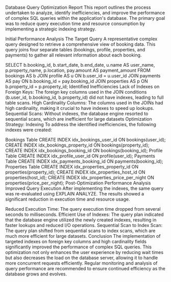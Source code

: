 Database Query Optimization Report
This report outlines the process undertaken to analyze, identify inefficiencies, and improve the performance of complex SQL queries within the application's database. The primary goal was to reduce query execution time and resource consumption by implementing a strategic indexing strategy.

Initial Performance Analysis
The Target Query
A representative complex query designed to retrieve a comprehensive view of booking data. This query joins four separate tables (bookings, profile, properties, and payments) to gather all relevant information about each booking.

SELECT b.booking_id, b.start_date, b.end_date, u.name AS user_name,
       p.property_name, p.location, pay.amount AS payment_amount
FROM bookings AS b
JOIN profile AS u ON b.user_id = u.user_id
JOIN payments AS pay ON b.booking_id = pay.booking_id
JOIN properties AS p ON b.property_id = p.property_id;
Identified Inefficiencies
Lack of Indexes on Foreign Keys: The foreign key columns used in the JOIN conditions (b.user_id, b.booking_id, b.property_id) did not have indexes, leading to full table scans.
High Cardinality Columns: The columns used in the JOINs had high cardinality, making it crucial to have indexes to speed up lookups.
Sequential Scans: Without indexes, the database engine resorted to sequential scans, which are inefficient for large datasets
Optimization Strategy: Indexing
To address the identified inefficiencies, the following indexes were created:

Bookings Table
CREATE INDEX idx_bookings_user_id ON bookings(user_id);
CREATE INDEX idx_bookings_property_id ON bookings(property_id);
CREATE INDEX idx_bookings_booking_id ON bookings(booking_id);
Profile Table
CREATE INDEX idx_profile_user_id ON profile(user_id);
Payments Table
CREATE INDEX idx_payments_booking_id ON payments(booking_id);
Properties Table
CREATE INDEX idx_properties_property_id ON properties(property_id);
CREATE INDEX idx_properties_host_id ON properties(host_id);
CREATE INDEX idx_properties_price_per_night ON properties(price_per_night);
Post-Optimization Performance Analysis
Improved Query Execution
After implementing the indexes, the same query was re-evaluated using EXPLAIN ANALYZE. The results showed a significant reduction in execution time and resource usage.

Reduced Execution Time: The query execution time dropped from several seconds to milliseconds.
Efficient Use of Indexes: The query plan indicated that the database engine utilized the newly created indexes, resulting in faster lookups and reduced I/O operations.
Sequential Scan to Index Scan: The query plan shifted from sequential scans to index scans, which are much more efficient for large datasets.
Conclusion
The implementation of targeted indexes on foreign key columns and high cardinality fields significantly improved the performance of complex SQL queries. This optimization not only enhances the user experience by reducing wait times but also decreases the load on the database server, allowing it to handle more concurrent requests efficiently. Regular monitoring and analysis of query performance are recommended to ensure continued efficiency as the database grows and evolves.